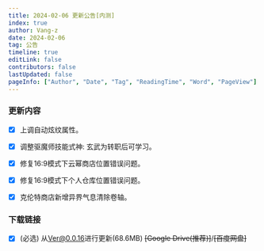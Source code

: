 ```yaml
---
title: 2024-02-06 更新公告[内测]
index: true
author: Vang-z
date: 2024-02-06
tag: 公告
timeline: true
editLink: false
contributors: false
lastUpdated: false
pageInfo: ["Author", "Date", "Tag", "ReadingTime", "Word", "PageView"]
---
```


### 更新内容
- [x] 上调<a>自动炫纹</a>属性。
- [x] 调整驱魔师技能<a>式神: 玄武</a>为转职后可学习。
- [x] 修复<a>16:9</a>模式下云幂商店位置错误问题。
- [x] 修复<a>16:9</a>模式下个人仓库位置错误问题。
- [x] 克伦特商店新增<a>异界气息清除卷轴</a>。


### 下载链接
- [x] <a>(必选)</a> 从<a>Ver@0.0.16</a>进行更新(68.6MB) ~~<a>[Google Drive(推荐)]</a>~~/~~<a>[百度网盘]</a>~~
